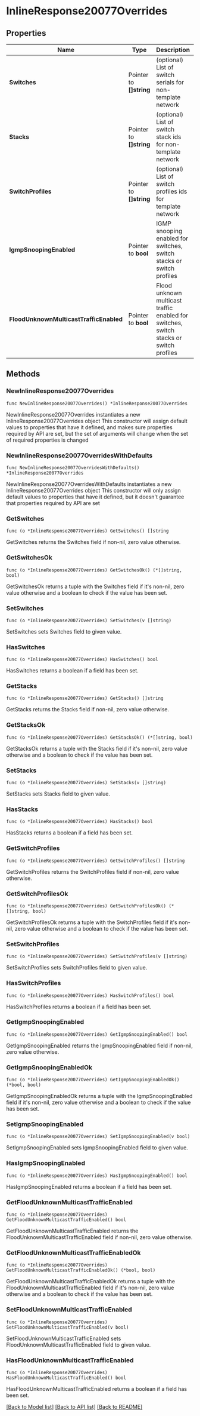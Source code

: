# InlineResponse20077Overrides

## Properties

Name | Type | Description | Notes
------------ | ------------- | ------------- | -------------
**Switches** | Pointer to **[]string** | (optional) List of switch serials for non-template network | [optional] 
**Stacks** | Pointer to **[]string** | (optional) List of switch stack ids for non-template network | [optional] 
**SwitchProfiles** | Pointer to **[]string** | (optional) List of switch profiles ids for template network | [optional] 
**IgmpSnoopingEnabled** | Pointer to **bool** | IGMP snooping enabled for switches, switch stacks or switch profiles | [optional] 
**FloodUnknownMulticastTrafficEnabled** | Pointer to **bool** | Flood unknown multicast traffic enabled for switches, switch stacks or switch profiles | [optional] 

## Methods

### NewInlineResponse20077Overrides

`func NewInlineResponse20077Overrides() *InlineResponse20077Overrides`

NewInlineResponse20077Overrides instantiates a new InlineResponse20077Overrides object
This constructor will assign default values to properties that have it defined,
and makes sure properties required by API are set, but the set of arguments
will change when the set of required properties is changed

### NewInlineResponse20077OverridesWithDefaults

`func NewInlineResponse20077OverridesWithDefaults() *InlineResponse20077Overrides`

NewInlineResponse20077OverridesWithDefaults instantiates a new InlineResponse20077Overrides object
This constructor will only assign default values to properties that have it defined,
but it doesn't guarantee that properties required by API are set

### GetSwitches

`func (o *InlineResponse20077Overrides) GetSwitches() []string`

GetSwitches returns the Switches field if non-nil, zero value otherwise.

### GetSwitchesOk

`func (o *InlineResponse20077Overrides) GetSwitchesOk() (*[]string, bool)`

GetSwitchesOk returns a tuple with the Switches field if it's non-nil, zero value otherwise
and a boolean to check if the value has been set.

### SetSwitches

`func (o *InlineResponse20077Overrides) SetSwitches(v []string)`

SetSwitches sets Switches field to given value.

### HasSwitches

`func (o *InlineResponse20077Overrides) HasSwitches() bool`

HasSwitches returns a boolean if a field has been set.

### GetStacks

`func (o *InlineResponse20077Overrides) GetStacks() []string`

GetStacks returns the Stacks field if non-nil, zero value otherwise.

### GetStacksOk

`func (o *InlineResponse20077Overrides) GetStacksOk() (*[]string, bool)`

GetStacksOk returns a tuple with the Stacks field if it's non-nil, zero value otherwise
and a boolean to check if the value has been set.

### SetStacks

`func (o *InlineResponse20077Overrides) SetStacks(v []string)`

SetStacks sets Stacks field to given value.

### HasStacks

`func (o *InlineResponse20077Overrides) HasStacks() bool`

HasStacks returns a boolean if a field has been set.

### GetSwitchProfiles

`func (o *InlineResponse20077Overrides) GetSwitchProfiles() []string`

GetSwitchProfiles returns the SwitchProfiles field if non-nil, zero value otherwise.

### GetSwitchProfilesOk

`func (o *InlineResponse20077Overrides) GetSwitchProfilesOk() (*[]string, bool)`

GetSwitchProfilesOk returns a tuple with the SwitchProfiles field if it's non-nil, zero value otherwise
and a boolean to check if the value has been set.

### SetSwitchProfiles

`func (o *InlineResponse20077Overrides) SetSwitchProfiles(v []string)`

SetSwitchProfiles sets SwitchProfiles field to given value.

### HasSwitchProfiles

`func (o *InlineResponse20077Overrides) HasSwitchProfiles() bool`

HasSwitchProfiles returns a boolean if a field has been set.

### GetIgmpSnoopingEnabled

`func (o *InlineResponse20077Overrides) GetIgmpSnoopingEnabled() bool`

GetIgmpSnoopingEnabled returns the IgmpSnoopingEnabled field if non-nil, zero value otherwise.

### GetIgmpSnoopingEnabledOk

`func (o *InlineResponse20077Overrides) GetIgmpSnoopingEnabledOk() (*bool, bool)`

GetIgmpSnoopingEnabledOk returns a tuple with the IgmpSnoopingEnabled field if it's non-nil, zero value otherwise
and a boolean to check if the value has been set.

### SetIgmpSnoopingEnabled

`func (o *InlineResponse20077Overrides) SetIgmpSnoopingEnabled(v bool)`

SetIgmpSnoopingEnabled sets IgmpSnoopingEnabled field to given value.

### HasIgmpSnoopingEnabled

`func (o *InlineResponse20077Overrides) HasIgmpSnoopingEnabled() bool`

HasIgmpSnoopingEnabled returns a boolean if a field has been set.

### GetFloodUnknownMulticastTrafficEnabled

`func (o *InlineResponse20077Overrides) GetFloodUnknownMulticastTrafficEnabled() bool`

GetFloodUnknownMulticastTrafficEnabled returns the FloodUnknownMulticastTrafficEnabled field if non-nil, zero value otherwise.

### GetFloodUnknownMulticastTrafficEnabledOk

`func (o *InlineResponse20077Overrides) GetFloodUnknownMulticastTrafficEnabledOk() (*bool, bool)`

GetFloodUnknownMulticastTrafficEnabledOk returns a tuple with the FloodUnknownMulticastTrafficEnabled field if it's non-nil, zero value otherwise
and a boolean to check if the value has been set.

### SetFloodUnknownMulticastTrafficEnabled

`func (o *InlineResponse20077Overrides) SetFloodUnknownMulticastTrafficEnabled(v bool)`

SetFloodUnknownMulticastTrafficEnabled sets FloodUnknownMulticastTrafficEnabled field to given value.

### HasFloodUnknownMulticastTrafficEnabled

`func (o *InlineResponse20077Overrides) HasFloodUnknownMulticastTrafficEnabled() bool`

HasFloodUnknownMulticastTrafficEnabled returns a boolean if a field has been set.


[[Back to Model list]](../README.md#documentation-for-models) [[Back to API list]](../README.md#documentation-for-api-endpoints) [[Back to README]](../README.md)


